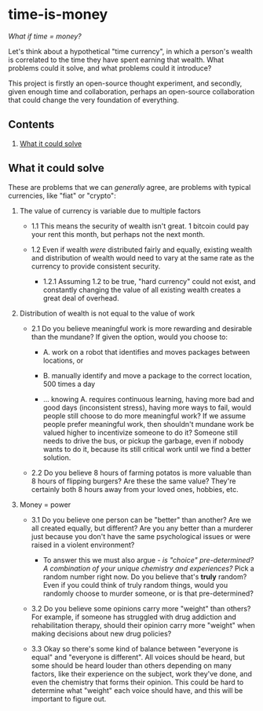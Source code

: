 # time-is-money
*What if time = money?*

Let's think about a hypothetical "time currency", in which a person's wealth is correlated to the time they have spent earning that wealth. What problems could it solve, and what problems could it introduce?

This project is firstly an open-source thought experiment, and secondly, given enough time and collaboration, perhaps an open-source collaboration that could change the very foundation of everything.

## Contents

1. [What it could solve](#what-it-could-solve)

## What it could solve

These are problems that we can *generally* agree, are problems with typical currencies, like "fiat" or "crypto":

1. The value of currency is variable due to multiple factors
  
    - 1.1 This means the security of wealth isn't great. 1 bitcoin could pay your rent this month, but perhaps not the next month.
  
    - 1.2 Even if wealth *were* distributed fairly and equally, existing wealth and distribution of wealth would need to vary at the same rate as the currency to provide consistent security.
    
      - 1.2.1 Assuming 1.2 to be true, "hard currency" could not exist, and constantly changing the value of all existing wealth creates a great deal of overhead.

2. Distribution of wealth is not equal to the value of work
    
    - 2.1 Do you believe meaningful work is more rewarding and desirable than the mundane? If given the option, would you choose to: 
      
      - A. work on a robot that identifies and moves packages between locations, or
      
      - B. manually identify and move a package to the correct location, 500 times a day
      
      - ... knowing A. requires continuous learning, having more bad and good days (inconsistent stress), having more ways to fail, would people still choose to do more meaningful work? If we assume people prefer meaningful work, then shouldn't mundane work be valued higher to incentivize someone to do it? Someone still needs to drive the bus, or pickup the garbage, even if nobody wants to do it, because its still critical work until we find a better solution.

    - 2.2 Do you believe 8 hours of farming potatos is more valuable than 8 hours of flipping burgers? Are these the same value? They're certainly both 8 hours away from your loved ones, hobbies, etc.

3. Money = power

    - 3.1 Do you believe one person can be "better" than another? Are we all created equally, but different? Are you any better than a murderer just because you don't have the same psychological issues or were raised in a violent environment? 
    
      - To answer this we must also argue - *is "choice" pre-determined? A combination of your unique chemistry and experiences?* Pick a random number right now. Do you believe that's **truly** random? Even if you could think of truly random things, would you randomly choose to murder someone, or is that pre-determined?
    
    - 3.2 Do you believe some opinions carry more "weight" than others? For example, if someone has struggled with drug addiction and rehabilitation therapy, should their opinion carry more "weight" when making decisions about new drug policies?

    - 3.3 Okay so there's some kind of balance between "everyone is equal" and "everyone is different". All voices should be heard, but some should be heard louder than others depending on many factors, like their experience on the subject, work they've done, and even the chemistry that forms their opinion. This could be hard to determine what "weight" each voice should have, and this will be important to figure out.

